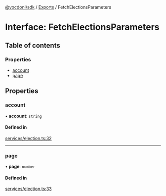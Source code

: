 [@vocdoni/sdk](/sdk) / [Exports](../modules) / FetchElectionsParameters

# Interface: FetchElectionsParameters

## Table of contents

### Properties

- [account](FetchElectionsParameters#account)
- [page](FetchElectionsParameters#page)

## Properties

### account

• **account**: `string`

#### Defined in

[services/election.ts:32](https://github.com/vocdoni/vocdoni-sdk/blob/9e24a20/src/services/election.ts#L32)

___

### page

• **page**: `number`

#### Defined in

[services/election.ts:33](https://github.com/vocdoni/vocdoni-sdk/blob/9e24a20/src/services/election.ts#L33)
